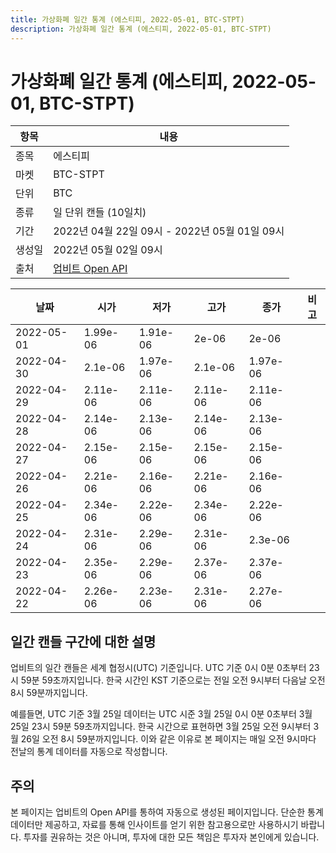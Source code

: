 ```yaml
---
title: 가상화폐 일간 통계 (에스티피, 2022-05-01, BTC-STPT)
description: 가상화폐 일간 통계 (에스티피, 2022-05-01, BTC-STPT)
---
```



가상화폐 일간 통계 (에스티피, 2022-05-01, BTC-STPT)
===

|항목|내용|
|--|--|
|종목|에스티피|
|마켓|BTC-STPT|
|단위|BTC|
|종류|일 단위 캔들 (10일치)|
|기간|2022년 04월 22일 09시 - 2022년 05월 01일 09시|
|생성일|2022년 05월 02일 09시|
|출처|[업비트 Open API](https://docs.upbit.com)|


|날짜|시가|저가|고가|종가|비고|
|--|--|--|--|--|--|
|2022-05-01|1.99e-06|1.91e-06|2e-06|2e-06|    |
|2022-04-30|2.1e-06|1.97e-06|2.1e-06|1.97e-06|    |
|2022-04-29|2.11e-06|2.11e-06|2.11e-06|2.11e-06|    |
|2022-04-28|2.14e-06|2.13e-06|2.14e-06|2.13e-06|    |
|2022-04-27|2.15e-06|2.15e-06|2.15e-06|2.15e-06|    |
|2022-04-26|2.21e-06|2.16e-06|2.21e-06|2.16e-06|    |
|2022-04-25|2.34e-06|2.22e-06|2.34e-06|2.22e-06|    |
|2022-04-24|2.31e-06|2.29e-06|2.31e-06|2.3e-06|    |
|2022-04-23|2.35e-06|2.29e-06|2.37e-06|2.37e-06|    |
|2022-04-22|2.26e-06|2.23e-06|2.31e-06|2.27e-06|    |


일간 캔들 구간에 대한 설명
---


업비트의 일간 캔들은 세계 협정시(UTC) 기준입니다. 
UTC 기준 0시 0분 0초부터 23시 59분 59초까지입니다. 
한국 시간인 KST 기준으로는 전일 오전 9시부터 다음날 오전 8시 59분까지입니다. 


예를들면, UTC 기준 3월 25일 데이터는 UTC 시준 3월 25일 0시 0분 0초부터 3월 25일 23시 59분 59초까지입니다. 
한국 시간으로 표현하면 3월 25일 오전 9시부터 3월 26일 오전 8시 59분까지입니다. 
이와 같은 이유로 본 페이지는 매일 오전 9시마다 전날의 통계 데이터를 자동으로 작성합니다. 


주의
---


본 페이지는 업비트의 Open API를 통하여 자동으로 생성된 페이지입니다. 
단순한 통계 데이터만 제공하고, 자료를 통해 인사이트를 얻기 위한 참고용으로만 사용하시기 바랍니다. 
투자를 권유하는 것은 아니며, 투자에 대한 모든 책임은 투자자 본인에게 있습니다. 
